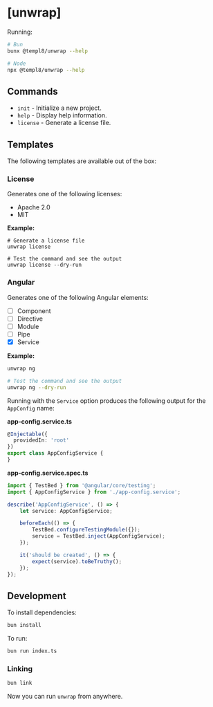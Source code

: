 # \[unwrap]

Running:

```bash
# Bun
bunx @templ8/unwrap --help

# Node
npx @templ8/unwrap --help
```

## Commands

- `init` - Initialize a new project.
- `help` - Display help information.
- `license` - Generate a license file.

## Templates

The following templates are available out of the box:

### License

Generates one of the following licenses:

- Apache 2.0
- MIT

**Example:**

```
# Generate a license file
unwrap license

# Test the command and see the output
unwrap license --dry-run
```

### Angular

Generates one of the following Angular elements:

- [ ] Component
- [ ] Directive
- [ ] Module
- [ ] Pipe
- [x] Service

**Example:**

```bash
unwrap ng

# Test the command and see the output
unwrap ng --dry-run
```

Running with the `Service` option produces the following output for the `AppConfig` name:

**app-config.service.ts**
```typescript
@Injectable({
  providedIn: 'root'
})
export class AppConfigService {
}
```

**app-config.service.spec.ts**
```typescript
import { TestBed } from '@angular/core/testing';
import { AppConfigService } from './app-config.service';

describe('AppConfigService', () => {
    let service: AppConfigService;

    beforeEach(() => {
        TestBed.configureTestingModule({});
        service = TestBed.inject(AppConfigService);
    });

    it('should be created', () => {
        expect(service).toBeTruthy();
    });
});
```

## Development

To install dependencies:

```bash
bun install
```

To run:

```bash
bun run index.ts
```

### Linking

```bash
bun link
```

Now you can run `unwrap` from anywhere.
